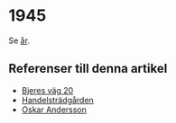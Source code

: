 # 1945

Se [år](år).

## Referenser till denna artikel

* [Bjeres väg 20](bjeres%20väg%2020)
* [Handelsträdgården](handelsträdgården)
* [Oskar Andersson](oskar%20andersson)
